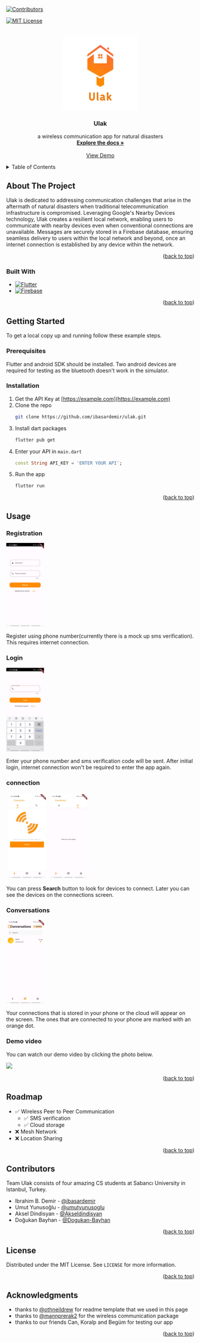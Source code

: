 <!-- Improved compatibility of back to top link: See: https://github.com/othneildrew/Best-README-Template/pull/73 -->
<a name="readme-top"></a>
<!--
*** Thanks for checking out the Best-README-Template. If you have a suggestion
*** that would make this better, please fork the repo and create a pull request
*** or simply open an issue with the tag "enhancement".
*** Don't forget to give the project a star!
*** Thanks again! Now go create something AMAZING! :D
-->



<!-- PROJECT SHIELDS -->
<!--
*** I'm using markdown "reference style" links for readability.
*** Reference links are enclosed in brackets [ ] instead of parentheses ( ).
*** See the bottom of this document for the declaration of the reference variables
*** for contributors-url, forks-url, etc. This is an optional, concise syntax you may use.
*** https://www.markdownguide.org/basic-syntax/#reference-style-links
-->
[![Contributors][contributors-shield]][contributors-url]

[![MIT License][license-shield]][license-url]



<!-- PROJECT LOGO -->
<br />
<div align="center">
  <a href="https://github.com/ibasardemir/ulak">
    <img src="assets/ulak_logo.jpg" alt="Logo" width="200" height="200">
  </a>

<h3 align="center">Ulak</h3>

  <p align="center">
    a wireless communication app for natural disasters
    <br />
    <a href="https://github.com/ibasardemir/ulak"><strong>Explore the docs »</strong></a>
    <br />
    <br />
    <a href="https://github.com/ibasardemir/ulak#demo">View Demo</a>
    
  </p>
</div>



<!-- TABLE OF CONTENTS -->
<details>
  <summary>Table of Contents</summary>
  <ol>
    <li>
      <a href="#about-the-project">About The Project</a>
      <ul>
        <li><a href="#built-with">Built With</a></li>
      </ul>
    </li>
    <li>
      <a href="#getting-started">Getting Started</a>
      <ul>
        <li><a href="#prerequisites">Prerequisites</a></li>
        <li><a href="#installation">Installation</a></li>
      </ul>
    </li>
    <li><a href="#usage">Usage</a></li>
    <li><a href="#roadmap">Roadmap</a></li>
    <li><a href="#contributors">Contributors</a></li>
    <li><a href="#license">License</a></li>
    <li><a href="#acknowledgments">Acknowledgments</a></li>
  </ol>
</details>



<!-- ABOUT THE PROJECT -->
## About The Project

Ulak is dedicated to addressing communication challenges that arise in the aftermath of natural disasters when traditional telecommunication infrastructure is compromised. Leveraging Google's Nearby Devices technology, Ulak creates a resilient local network, enabling users to communicate with nearby devices even when conventional connections are unavailable. Messages are securely stored in a Firebase database, ensuring seamless delivery to users within the local network and beyond, once an internet connection is established by any device within the network.

<p align="right">(<a href="#readme-top">back to top</a>)</p>



### Built With


* [![Flutter][Flutter.dev]][flutter-url]
* [![Firebase][Firebase.com]][firebase-url]


<p align="right">(<a href="#readme-top">back to top</a>)</p>



<!-- GETTING STARTED -->
## Getting Started

To get a local copy up and running follow these  example steps.

### Prerequisites

Flutter and android SDK should be installed. Two android devices are required for testing as the bluetooth doesn't work in the simulator.

### Installation

1. Get the API Key at [https://example.com](https://example.com)
2. Clone the repo
   ```sh
   git clone https://github.com/ibasardemir/ulak.git
   ```
3. Install dart packages
   ```sh
   flutter pub get 
   ```
4. Enter your API in `main.dart`
   ```dart
   const String API_KEY = 'ENTER YOUR API';
   ```
5. Run the app
   ```sh
   flutter run
   ```

<p align="right">(<a href="#readme-top">back to top</a>)</p>



<!-- USAGE EXAMPLES -->
## Usage
### Registration
<img src="images/register.jpeg" width="20%">

Register using phone number(currently there is a mock up sms verification). This requires internet connection.
### Login
<img src="images/login.jpeg" width="20%">

Enter your phone number and sms verification code will be sent. After initial login, internet connection won't be required to enter the app again.
### connection
<div style="display:flex;">
<img src="images/connection.jpeg" style="margin:5px" width="20%">
<img src="images/nearby.jpeg" style="margin:5px" width="20%">
</div>

You can press **Search** button to look for devices to connect. Later you can see the devices on the connections screen.
### Conversations
<img src="images/conversations.jpeg" width="20%">

Your connections that is stored in your phone or the cloud will appear on the screen. The ones that are connected to your phone are marked with an orange dot.

### Demo video
<a name=demo>
You can watch our demo video by clicking the photo below.

[<img src="https://img.youtube.com/vi/o1SiltGYY-4/maxresdefault.jpg" width="100%">](https://www.youtube.com/watch?v=o1SiltGYY-4 "video")

<p align="right">(<a href="#readme-top">back to top</a>)</p>



<!-- ROADMAP -->
## Roadmap

- ✅ Wireless Peer to Peer Communication
    - ✅ SMS verification
    - ✅ Cloud storage 
- ❌ Mesh Network
- ❌ Location Sharing



<p align="right">(<a href="#readme-top">back to top</a>)</p>



<!-- CONTRIBUTING -->
## Contributors

Team Ulak consists of four amazing CS students at Sabancı University in Istanbul, Turkey.

* Ibrahim B. Demir - [@ibasardemir](https://github.com/ibasardemir)
* Umut Yunusoğlu - [@umutyunusoglu](https://github.com/umutyunusoglu)
* Aksel Dindisyan - [@Akseldindisyan](https://github.com/Akseldindisyan)
* Doğukan Bayhan - [@Dogukan-Bayhan](https://github.com/Dogukan-Bayhan)


<p align="right">(<a href="#readme-top">back to top</a>)</p>



<!-- LICENSE -->
## License

Distributed under the MIT License. See `LICENSE` for more information.

<p align="right">(<a href="#readme-top">back to top</a>)</p>


<!-- ACKNOWLEDGMENTS -->
## Acknowledgments

* thanks to [@othneildrew](https://github.com/othneildrew/Best-README-Template) for readme template that we used in this page
* thanks to [@mannprerak2](https://github.com/mannprerak2/nearby_connections) for the wireless communication package
* thanks to our friends Can, Koralp and Begüm for testing our app

<p align="right">(<a href="#readme-top">back to top</a>)</p>



<!-- MARKDOWN LINKS & IMAGES -->
<!-- https://www.markdownguide.org/basic-syntax/#reference-style-links -->
[contributors-shield]: https://img.shields.io/github/contributors/ibasardemir/ulak.svg?style=for-the-badge
[contributors-url]: https://github.com/ibasardemir/ulak/graphs/contributors
[forks-shield]: https://img.shields.io/github/forks/github_username/repo_name.svg?style=for-the-badge
[forks-url]: https://github.com/github_username/repo_name/network/members
[stars-shield]: https://img.shields.io/github/stars/github_username/repo_name.svg?style=for-the-badge
[stars-url]: https://github.com/github_username/repo_name/stargazers
[issues-shield]: https://img.shields.io/github/issues/github_username/repo_name.svg?style=for-the-badge
[issues-url]: https://github.com/github_username/repo_name/issues
[license-shield]: https://img.shields.io/github/license/ibasardemir/ulak.svg?style=for-the-badge
[license-url]: https://github.com/ibasardemir/ulak/blob/master/LICENSE
[linkedin-shield]: https://img.shields.io/badge/-LinkedIn-black.svg?style=for-the-badge&logo=linkedin&colorB=555
[linkedin-url]: https://linkedin.com/in/linkedin_username
[product-screenshot]: images/screenshot.png
[Firebase.com]: https://img.shields.io/badge/Firebase-%23EB844E?style=for-the-badge&logo=firebase&logoColor=white
[firebase-url]: https://nextjs.org/


[Flutter.dev]: https://img.shields.io/badge/Flutter-%2302569B?style=for-the-badge&logo=flutter&logoColor=white
[Flutter-url]: https://flutter.dev